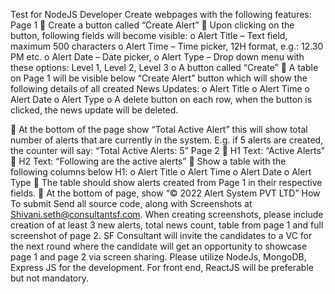 Test for NodeJS Developer
Create webpages with the following features:
Page 1
 Create a button called “Create Alert”
 Upon clicking on the button, following fields will become visible:
o Alert Title – Text field, maximum 500 characters
o Alert Time – Time picker, 12H format, e.g.: 12.30 PM etc.
o Alert Date – Date picker,
o Alert Type – Drop down menu with these options: Level 1, Level 2, Level 3
o A button called “Create”
 A table on Page 1 will be visible below “Create Alert” button which will show the following
details of all created News Updates:
o Alert Title
o Alert Time
o Alert Date
o Alert Type
o A delete button on each row, when the button is clicked, the news update will be
deleted.

 At the bottom of the page show “Total Active Alert” this will show total number of alerts
that are currently in the system. E.g. if 5 alerts are created, the counter will say: “Total Active
Alerts: 5”
Page 2
 H1 Text: “Active Alerts”
 H2 Text: “Following are the active alerts”
 Show a table with the following columns below H1:
o Alert Title
o Alert Time
o Alert Date
o Alert Type
 The table should show alerts created from Page 1 in their respective fields.
 At the bottom of page, show “© 2022 Alert System PVT LTD”
How To submit
Send all source code, along with Screenshots at Shivani.seth@consultantsf.com. When creating
screenshots, please include creation of at least 3 new alerts, total news count, table from page 1 and
full screenshot of page 2. SF Consultant will invite the candidates to a VC for the next round where
the candidate will get an opportunity to showcase page 1 and page 2 via screen sharing.
Please utilize NodeJs, MongoDB, Express JS for the development. For front end, ReactJS will be
preferable but not mandatory.